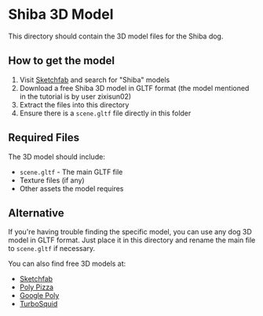 # Shiba 3D Model

This directory should contain the 3D model files for the Shiba dog.

## How to get the model

1. Visit [Sketchfab](https://sketchfab.com/) and search for "Shiba" models
2. Download a free Shiba 3D model in GLTF format (the model mentioned in the tutorial is by user zixisun02)
3. Extract the files into this directory
4. Ensure there is a `scene.gltf` file directly in this folder

## Required Files

The 3D model should include:

- `scene.gltf` - The main GLTF file
- Texture files (if any)
- Other assets the model requires

## Alternative

If you're having trouble finding the specific model, you can use any dog 3D model in GLTF format. Just place it in this directory and rename the main file to `scene.gltf` if necessary.

You can also find free 3D models at:

- [Sketchfab](https://sketchfab.com/features/free-3d-models)
- [Poly Pizza](https://poly.pizza/)
- [Google Poly](https://poly.google.com/)
- [TurboSquid](https://www.turbosquid.com/Search/3D-Models/free)
